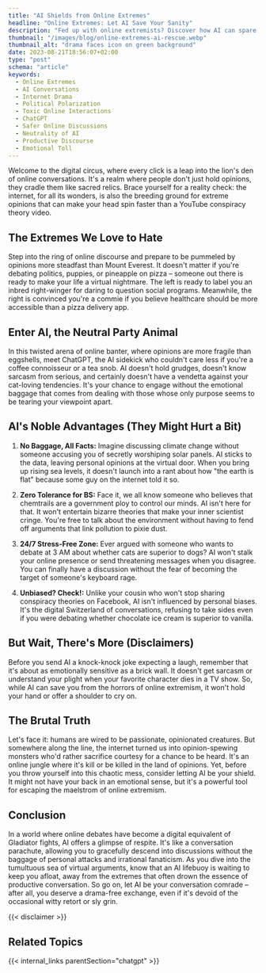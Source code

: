 ```yaml
---
title: "AI Shields from Online Extremes"
headline: "Online Extremes: Let AI Save Your Sanity"
description: "Fed up with online extremists? Discover how AI can spare you drama, harassment & absurdity. Embrace the cold, logical alternative."
thumbnail: "/images/blog/online-extremes-ai-rescue.webp"
thumbnail_alt: "drama faces icon on green background"
date: 2023-08-21T18:56:07+02:00
type: "post"
schema: "article"
keywords:
  - Online Extremes
  - AI Conversations
  - Internet Drama
  - Political Polarization
  - Toxic Online Interactions
  - ChatGPT
  - Safer Online Discussions
  - Neutrality of AI
  - Productive Discourse
  - Emotional Toll
---
```


Welcome to the digital circus, where every click is a leap into the lion's den of online conversations. It's a realm where people don't just hold opinions, they cradle them like sacred relics. Brace yourself for a reality check: the internet, for all its wonders, is also the breeding ground for extreme opinions that can make your head spin faster than a YouTube conspiracy theory video.

## The Extremes We Love to Hate

Step into the ring of online discourse and prepare to be pummeled by opinions more steadfast than Mount Everest. It doesn't matter if you're debating politics, puppies, or pineapple on pizza – someone out there is ready to make your life a virtual nightmare. The left is ready to label you an inbred right-winger for daring to question social programs. Meanwhile, the right is convinced you're a commie if you believe healthcare should be more accessible than a pizza delivery app.

## Enter AI, the Neutral Party Animal

In this twisted arena of online banter, where opinions are more fragile than eggshells, meet ChatGPT, the AI sidekick who couldn't care less if you're a coffee connoisseur or a tea snob. AI doesn't hold grudges, doesn't know sarcasm from serious, and certainly doesn't have a vendetta against your cat-loving tendencies. It's your chance to engage without the emotional baggage that comes from dealing with those whose only purpose seems to be tearing your viewpoint apart.

## AI's Noble Advantages (They Might Hurt a Bit)

1. **No Baggage, All Facts:** Imagine discussing climate change without someone accusing you of secretly worshiping solar panels. AI sticks to the data, leaving personal opinions at the virtual door. When you bring up rising sea levels, it doesn't launch into a rant about how "the earth is flat" because some guy on the internet told it so.

2. **Zero Tolerance for BS:** Face it, we all know someone who believes that chemtrails are a government ploy to control our minds. AI isn't here for that. It won't entertain bizarre theories that make your inner scientist cringe. You're free to talk about the environment without having to fend off arguments that link pollution to pixie dust.

3. **24/7 Stress-Free Zone:** Ever argued with someone who wants to debate at 3 AM about whether cats are superior to dogs? AI won't stalk your online presence or send threatening messages when you disagree. You can finally have a discussion without the fear of becoming the target of someone's keyboard rage.

4. **Unbiased? Check!:** Unlike your cousin who won't stop sharing conspiracy theories on Facebook, AI isn't influenced by personal biases. It's the digital Switzerland of conversations, refusing to take sides even if you were debating whether chocolate ice cream is superior to vanilla.

## But Wait, There's More (Disclaimers)

Before you send AI a knock-knock joke expecting a laugh, remember that it's about as emotionally sensitive as a brick wall. It doesn't get sarcasm or understand your plight when your favorite character dies in a TV show. So, while AI can save you from the horrors of online extremism, it won't hold your hand or offer a shoulder to cry on.

## The Brutal Truth

Let's face it: humans are wired to be passionate, opinionated creatures. But somewhere along the line, the internet turned us into opinion-spewing monsters who'd rather sacrifice courtesy for a chance to be heard. It's an online jungle where it's kill or be killed in the land of opinions. Yet, before you throw yourself into this chaotic mess, consider letting AI be your shield. It might not have your back in an emotional sense, but it's a powerful tool for escaping the maelstrom of online extremism.

## Conclusion

In a world where online debates have become a digital equivalent of Gladiator fights, AI offers a glimpse of respite. It's like a conversation parachute, allowing you to gracefully descend into discussions without the baggage of personal attacks and irrational fanaticism. As you dive into the tumultuous sea of virtual arguments, know that an AI lifebuoy is waiting to keep you afloat, away from the extremes that often drown the essence of productive conversation. So go on, let AI be your conversation comrade – after all, you deserve a drama-free exchange, even if it's devoid of the occasional witty retort or sly grin.

{{< disclaimer >}}

## Related Topics

{{< internal_links parentSection="chatgpt" >}}
